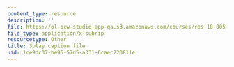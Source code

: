```yaml
---
content_type: resource
description: ''
file: https://ol-ocw-studio-app-qa.s3.amazonaws.com/courses/res-18-005-highlights-of-calculus-spring-2010/1ce9dc37be9557d5a3316caec220811e_UcWsDwg1XwM.vtt
file_type: application/x-subrip
resourcetype: Other
title: 3play caption file
uid: 1ce9dc37-be95-57d5-a331-6caec220811e
---
```

